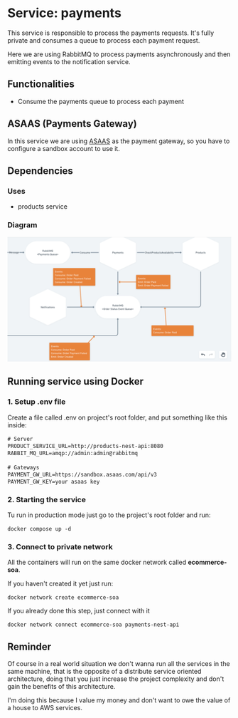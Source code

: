 # Service: payments

This service is responsible to process the payments requests. It's fully private and consumes a queue to process each payment request.

Here we are using RabbitMQ to process payments asynchronously and then emitting events to the notification service.

## Functionalities

- Consume the payments queue to process each payment

## ASAAS (Payments Gateway)

In this service we are using <a href="https://docs.asaas.com/reference/about-this-doc" target="__blank">ASAAS</a> as the payment gateway, so you have to configure a sandbox account to use it.

## Dependencies

### Uses

- products service

### Diagram

<img src="./payments-service.png" alt="payments-service" />

## Running service using Docker

### 1. Setup .env file

Create a file called .env on project's root folder, and put something like this inside:

```
# Server
PRODUCT_SERVICE_URL=http://products-nest-api:8080
RABBIT_MQ_URL=amqp://admin:admin@rabbitmq

# Gateways
PAYMENT_GW_URL=https://sandbox.asaas.com/api/v3
PAYMENT_GW_KEY=your asaas key
```

### 2. Starting the service

Tu run in production mode just go to the project's root folder and run:

```
docker compose up -d
```

### 3. Connect to private network

All the containers will run on the same docker network called **ecommerce-soa**.

If you haven't created it yet just run:

```
docker network create ecommerce-soa
```

If you already done this step, just connect with it

```
docker network connect ecommerce-soa payments-nest-api
```

## Reminder

Of course in a real world situation we don't wanna run all the services in the same machine, that is the opposite of a distribute service oriented architecture, doing that you just increase the project complexity and don't gain the benefits of this architecture.

I'm doing this because I value my money and don't want to owe the value of a house to AWS services.
